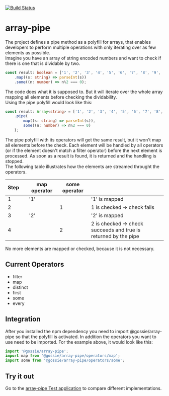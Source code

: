 [![Build Status](https://travis-ci.org/gossie/array-pipe.svg?branch=master)](https://travis-ci.org/gossie/array-pipe)


# array-pipe

The project defines a pipe method as a polyfill for arrays, that enables developers to perform multiple operations with only iterating over as few elements as possible.<br/>
Imagine you have an array of string encoded numbers and want to check if there is one that is dividable by two.
```typescript
const result: boolean = ['1', '2', '3', '4', '5', '6', '7', '8', '9', '10']
    .map((s: string) => parseInt(s))
    .some((n: number) => n%2 === 0);
```
The code does what it is supposed to. But it will iterate over the whole array mapping all elements before checking the dividability.<br/>
Using the pipe polyfill would look like this:
```typescript
const result: Array<string> = ['1', '2', '3', '4', '5', '6', '7', '8', '9', '10']
    .pipe(
        map((s: string) => parseInt(s)),
        some((n: number) => n%2 === 0)
    );
```
The pipe polyfill with its operators will get the same result, but it won't map all elements before the check. Each element will be handled by all operators (or if the element doesn't match a filter operator) before the next element is processed. As soon as a result is found, it is returned and the handling is stopped.<br/>
The following table illustrates how the elements are streamed throught the operators.

|Step| |map operator|some operator|                                                               |
|----|-|------------|-------------|---------------------------------------------------------------|
|   1| |         '1'|             |'1' is mapped                                                  |
|   2| |            |            1|1 is checked -> check fails                                    |
|   3| |         '2'|             |'2' is mapped                                                  |
|   4| |            |            2|2 is checked -> check succeeds and true is returned by the pipe|

No more elements are mapped or checked, because it is not necessary.

## Current Operators

* filter
* map
* distinct
* first
* some
* every

## Integration

After you installed the npm dependency you need to import @gossie/array-pipe so that the polyfill is activated. In addition the operators you want to use need to be imported. For the example above, it would look like this:
```typescript
import '@gossie/array-pipe';
import map from '@gossie/array-pipe/operators/map';
import some from '@gossie/array-pipe/operators/some';
```

## Try it out

Go to the [array-pipe Test application](https://gossie.github.io/array-pipe-test-app) to compare different implementations.
